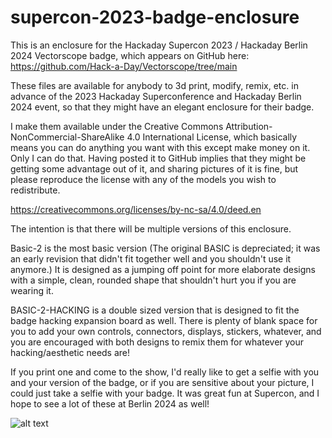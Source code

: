# supercon-2023-badge-enclosure
This is an enclosure for the Hackaday Supercon 2023 / Hackaday Berlin 2024 Vectorscope badge, which appears on GitHub here:
https://github.com/Hack-a-Day/Vectorscope/tree/main

These files are available for anybody to 3d print, modify, remix, etc. in advance of the 2023 Hackaday Superconference and Hackaday Berlin 2024 event, so that they might have an elegant enclosure for their badge.

I make them available under the Creative Commons Attribution-NonCommercial-ShareAlike 4.0 International License, which basically means you can do anything you want with this except make money on it. Only I can do that. Having posted it to GitHub implies that they might be getting some advantage out of it, and sharing pictures of it is fine, but please reproduce the license with any of the models you wish to redistribute.

https://creativecommons.org/licenses/by-nc-sa/4.0/deed.en

The intention is that there will be multiple versions of this enclosure.

Basic-2 is the most basic version (The original BASIC is depreciated; it was an early revision that didn't fit together well and you shouldn't use it anymore.) It is designed as a jumping off point for more elaborate designs with a simple, clean, rounded shape that shouldn't hurt you if you are wearing it.

BASIC-2-HACKING is a double sized version that is designed to fit the badge hacking expansion board as well. There is plenty of blank space for you to add your own controls, connectors, displays, stickers, whatever, and you are encouraged with both designs to remix them for whatever your hacking/aesthetic needs are!

If you print one and come to the show, I'd really like to get a selfie with you and your version of the badge, or if you are sensitive about your picture, I could just take a selfie with your badge. It was great fun at Supercon, and I hope to see a lot of these at Berlin 2024 as well!

![alt text](https://github.com/softegg/supercon-2023-badge-enclosure/blob/main/BASIC/Renders/Supercon%202023%20Badge%20Enclosure%20-%20Basic.png?raw=true)
